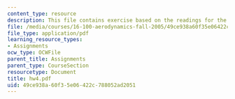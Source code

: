 ```yaml
---
content_type: resource
description: This file contains exercise based on the readings for the assignments.
file: /media/courses/16-100-aerodynamics-fall-2005/49ce938a60f35e06422c788052ad2051_hw4.pdf
file_type: application/pdf
learning_resource_types:
- Assignments
ocw_type: OCWFile
parent_title: Assignments
parent_type: CourseSection
resourcetype: Document
title: hw4.pdf
uid: 49ce938a-60f3-5e06-422c-788052ad2051
---
```

